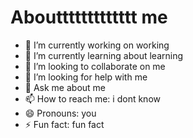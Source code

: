 # Abouttttttttttttt me



- 🔭 I’m currently working on working
- 🌱 I’m currently learning about learning
- 👯 I’m looking to collaborate on me
- 🤔 I’m looking for help with me
- 💬 Ask me about me
- 📫 How to reach me: i dont know
- 😄 Pronouns: you
- ⚡ Fun fact: fun fact

